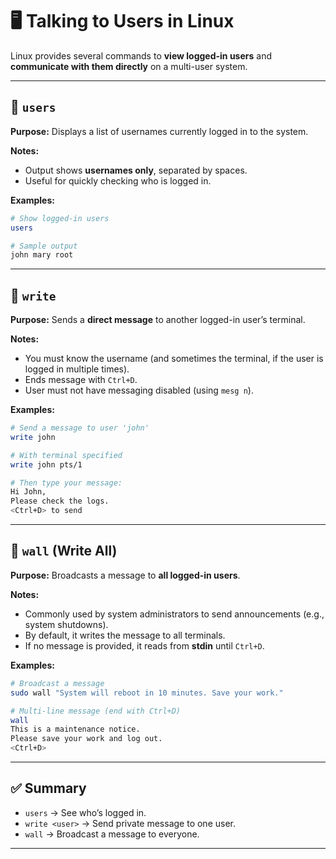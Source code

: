 # 🖥️ Talking to Users in Linux

Linux provides several commands to **view logged-in users** and **communicate with them directly** on a multi-user system.

---

## 🔹 `users`

**Purpose:**
Displays a list of usernames currently logged in to the system.

**Notes:**

* Output shows **usernames only**, separated by spaces.
* Useful for quickly checking who is logged in.

**Examples:**

```bash
# Show logged-in users
users

# Sample output
john mary root
```

---

## 🔹 `write`

**Purpose:**
Sends a **direct message** to another logged-in user’s terminal.

**Notes:**

* You must know the username (and sometimes the terminal, if the user is logged in multiple times).
* Ends message with `Ctrl+D`.
* User must not have messaging disabled (using `mesg n`).

**Examples:**

```bash
# Send a message to user 'john'
write john

# With terminal specified
write john pts/1

# Then type your message:
Hi John,  
Please check the logs.  
<Ctrl+D> to send
```

---

## 🔹 `wall` (Write All)

**Purpose:**
Broadcasts a message to **all logged-in users**.

**Notes:**

* Commonly used by system administrators to send announcements (e.g., system shutdowns).
* By default, it writes the message to all terminals.
* If no message is provided, it reads from **stdin** until `Ctrl+D`.

**Examples:**

```bash
# Broadcast a message
sudo wall "System will reboot in 10 minutes. Save your work."

# Multi-line message (end with Ctrl+D)
wall
This is a maintenance notice.
Please save your work and log out.
<Ctrl+D>
```

---

## ✅ Summary

* `users` → See who’s logged in.
* `write <user>` → Send private message to one user.
* `wall` → Broadcast a message to everyone.

---